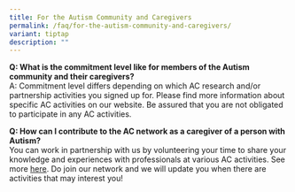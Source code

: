 ```yaml
---
title: For the Autism Community and Caregivers
permalink: /faq/for-the-autism-community-and-caregivers/
variant: tiptap
description: ""
---
```

<p><strong>Q: What is the commitment level like for members of the Autism community and their caregivers?</strong>
<br>A: Commitment level differs depending on which AC research and/or partnership
activities you signed up for. Please find more information about specific
AC activities on our website. Be assured that you are not obligated to
participate in any AC activities.</p>
<p><strong>Q: How can I contribute to the AC network as a caregiver of a person with Autism?</strong> 
<br>You can work in partnership with us by volunteering your time to share
your knowledge and experiences with professionals at various AC activities.
See more <a href="https://www.asdcollaborative.sg/partnership/what-is-it/" rel="noopener nofollow" target="_blank">here</a>.
Do join our network and we will update you when there are activities that
may interest you!</p>